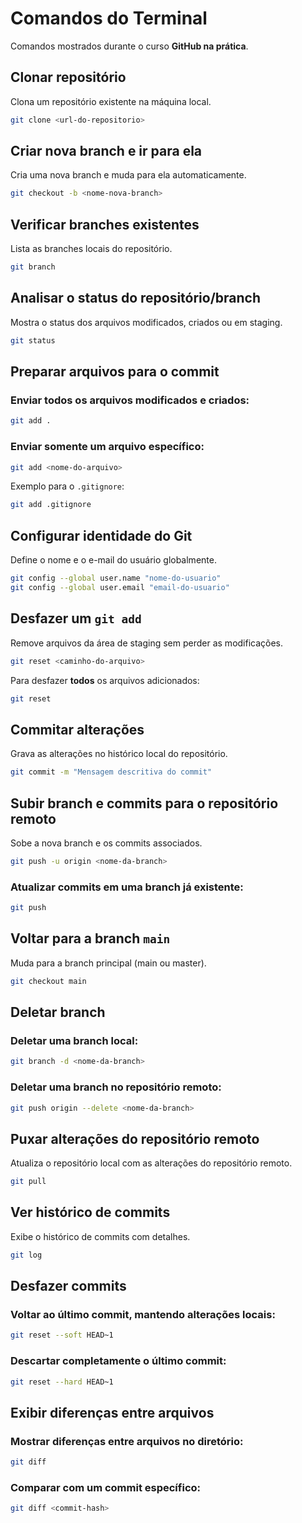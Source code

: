 # Comandos do Terminal

Comandos mostrados durante o curso **GitHub na prática**.

## Clonar repositório
Clona um repositório existente na máquina local.
```bash
git clone <url-do-repositorio>
```

## Criar nova branch e ir para ela
Cria uma nova branch e muda para ela automaticamente.
```bash
git checkout -b <nome-nova-branch>
```

## Verificar branches existentes
Lista as branches locais do repositório.
```bash
git branch
```

## Analisar o status do repositório/branch
Mostra o status dos arquivos modificados, criados ou em staging.
```bash
git status
```

## Preparar arquivos para o commit
### Enviar todos os arquivos modificados e criados:
```bash
git add .
```

### Enviar somente um arquivo específico:
```bash
git add <nome-do-arquivo>
```

Exemplo para o `.gitignore`:
```bash
git add .gitignore
```

## Configurar identidade do Git
Define o nome e o e-mail do usuário globalmente.
```bash
git config --global user.name "nome-do-usuario"
git config --global user.email "email-do-usuario"
```

## Desfazer um `git add`
Remove arquivos da área de staging sem perder as modificações.
```bash
git reset <caminho-do-arquivo>
```

Para desfazer **todos** os arquivos adicionados:
```bash
git reset
```

## Commitar alterações
Grava as alterações no histórico local do repositório.
```bash
git commit -m "Mensagem descritiva do commit"
```

## Subir branch e commits para o repositório remoto
Sobe a nova branch e os commits associados.
```bash
git push -u origin <nome-da-branch>
```

### Atualizar commits em uma branch já existente:
```bash
git push
```

## Voltar para a branch `main`
Muda para a branch principal (main ou master).
```bash
git checkout main
```

## Deletar branch
### Deletar uma branch local:
```bash
git branch -d <nome-da-branch>
```

### Deletar uma branch no repositório remoto:
```bash
git push origin --delete <nome-da-branch>
```

## Puxar alterações do repositório remoto
Atualiza o repositório local com as alterações do repositório remoto.
```bash
git pull
```

## Ver histórico de commits
Exibe o histórico de commits com detalhes.
```bash
git log
```

## Desfazer commits
### Voltar ao último commit, mantendo alterações locais:
```bash
git reset --soft HEAD~1
```

### Descartar completamente o último commit:
```bash
git reset --hard HEAD~1
```

## Exibir diferenças entre arquivos
### Mostrar diferenças entre arquivos no diretório:
```bash
git diff
```

### Comparar com um commit específico:
```bash
git diff <commit-hash>
```
